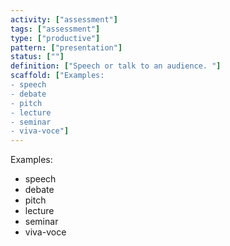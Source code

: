 ```yaml
---
activity: ["assessment"]
tags: ["assessment"]
type: ["productive"]
pattern: ["presentation"]
status: [""]
definition: ["Speech or talk to an audience. "]
scaffold: ["Examples:
- speech
- debate
- pitch
- lecture
- seminar
- viva-voce"]
---
```


Examples:
- speech
- debate
- pitch
- lecture
- seminar
- viva-voce
